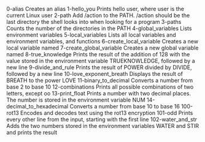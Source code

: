 0-alias	Creates an alias
1-hello_you	Prints hello user, where user is the current Linux user
2-path	Add /action to the PATH. /action should be the last directory the shell looks into when looking for a program
3-paths	Counts the number of the directories in the PATH
4-global_variables	Lists environment variables
5-local_variables	Lists all local variables and environment variables, and functions
6-create_local_variable	Creates a new local variable named 
7-create_global_variable	Creates a new global variable named 
8-true_knowledge	Prints the result of the addition of 128 with the value stored in the environment variable TRUEKNOWLEDGE, followed by a new line
9-divide_and_rule	Prints the result of POWER divided by DIVIDE, followed by a new line
10-love_exponent_breath	Displays the result of BREATH to the power LOVE
11-binary_to_decimal	Converts a number from base 2 to base 10
12-combinations	Prints all possible combinations of two letters, except oo
13-print_float	Prints a number with two decimal places. The number is stored in the environment variable NUM
14-decimal_to_hexadecimal	Converts a number from base 10 to base 16
100-rot13	Encodes and decodes text using the rot13 encryption
101-odd	Prints every other line from the input, starting with the first line
102-water_and_str	Adds the two numbers stored in the environment variables WATER and STIR and prints the result